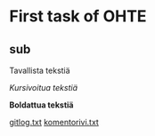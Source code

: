 # First task of OHTE

## sub

Tavallista tekstiä

*Kursivoitua tekstiä*

**Boldattua tekstiä**

[gitlog.txt](https://github.com/beeemil/ot-harjoitustyo/blob/master/laskarit/viikko1/gitlog.txt)
[komentorivi.txt](https://github.com/beeemil/ot-harjoitustyo/blob/master/laskarit/viikko1/komentorivi.txt)
